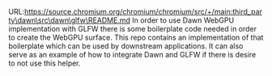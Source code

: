 URL:https://source.chromium.org/chromium/chromium/src/+/main:third_party\dawn\src\dawn\glfw\README.md
In order to use Dawn WebGPU implementation with GLFW there is some
boilerplate code needed in order to create the WebGPU surface. This repo
contains an implementation of that boilerplate which can be used by
downstream applications. It can also serve as an example of how to
integrate Dawn and GLFW if there is desire to not use this helper.
